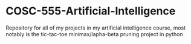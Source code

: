 # COSC-555-Artificial-Intelligence
Repository for all of my projects in my artificial intelligence course, most notably is the tic-tac-toe minimax/lapha-beta pruning project in python
